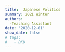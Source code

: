 ```yaml
---
title:  Japanese Politics
summary: 2021 Winter
authors:
  -Teaching Assistant
date: '2020-12-01'
show_date: false
# tags: 
#   - DKU
---
```

